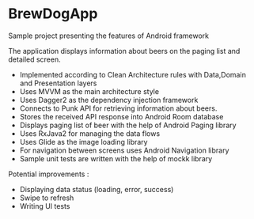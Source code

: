 # BrewDogApp

Sample project presenting the features of Android framework

The application displays information about beers on the paging list and detailed screen.


* Implemented according to Clean Architecture rules with Data,Domain and Presentation layers
* Uses MVVM as the main architecture style
* Uses Dagger2 as the dependency injection framework
* Connects to Punk API for retrieving information about beers. 
* Stores the received API response into Android Room database
* Displays paging list of beer with the help of Android Paging library
* Uses RxJava2 for managing the data flows
* Uses Glide as the image loading library
* For navigation between screens uses Android Navigation library
* Sample unit tests are written with the help of mockk library

Potential improvements : 
* Displaying data status (loading, error, success)
* Swipe to refresh
* Writing UI tests
